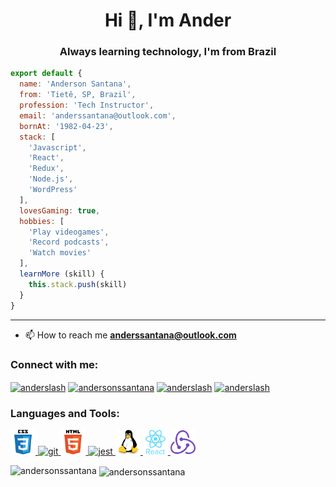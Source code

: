 <h1 align="center">Hi 👋, I'm Ander</h1>
<h3 align="center">Always learning technology, I'm from Brazil</h3>

```js
export default {
  name: 'Anderson Santana',
  from: 'Tietê, SP, Brazil',
  profession: 'Tech Instructor',
  email: 'anderssantana@outlook.com',
  bornAt: '1982-04-23',
  stack: [
    'Javascript',
    'React',
    'Redux',
    'Node.js',
    'WordPress'
  ],
  lovesGaming: true,
  hobbies: [
    'Play videogames',
    'Record podcasts',
    'Watch movies'
  ],
  learnMore (skill) {
    this.stack.push(skill)
  }
}
```

---

- 📫 How to reach me **anderssantana@outlook.com**

<h3 align="left">Connect with me:</h3>
<p align="left">
<a href="https://twitter.com/anderslash" target="blank"><img align="center" src="https://cdn.jsdelivr.net/npm/simple-icons@3.0.1/icons/twitter.svg" alt="anderslash" height="30" width="40" /></a>
<a href="https://linkedin.com/in/andersonssantana" target="blank"><img align="center" src="https://cdn.jsdelivr.net/npm/simple-icons@3.0.1/icons/linkedin.svg" alt="andersonssantana" height="30" width="40" /></a>
<a href="https://fb.com/anderslash" target="blank"><img align="center" src="https://cdn.jsdelivr.net/npm/simple-icons@3.0.1/icons/facebook.svg" alt="anderslash" height="30" width="40" /></a>
<a href="https://instagram.com/anderslash" target="blank"><img align="center" src="https://cdn.jsdelivr.net/npm/simple-icons@3.0.1/icons/instagram.svg" alt="anderslash" height="30" width="40" /></a>
</p>

<h3 align="left">Languages and Tools:</h3>
<p align="left"> <a href="https://www.w3schools.com/css/" target="_blank"> <img src="https://raw.githubusercontent.com/devicons/devicon/master/icons/css3/css3-original-wordmark.svg" alt="css3" width="40" height="40"/> </a> <a href="https://git-scm.com/" target="_blank"> <img src="https://www.vectorlogo.zone/logos/git-scm/git-scm-icon.svg" alt="git" width="40" height="40"/> </a> <a href="https://www.w3.org/html/" target="_blank"> <img src="https://raw.githubusercontent.com/devicons/devicon/master/icons/html5/html5-original-wordmark.svg" alt="html5" width="40" height="40"/> </a> <a href="https://jestjs.io" target="_blank"> <img src="https://www.vectorlogo.zone/logos/jestjsio/jestjsio-icon.svg" alt="jest" width="40" height="40"/> </a> <a href="https://www.linux.org/" target="_blank"> <img src="https://raw.githubusercontent.com/devicons/devicon/master/icons/linux/linux-original.svg" alt="linux" width="40" height="40"/> </a> <a href="https://reactjs.org/" target="_blank"> <img src="https://raw.githubusercontent.com/devicons/devicon/master/icons/react/react-original-wordmark.svg" alt="react" width="40" height="40"/> </a> <a href="https://redux.js.org" target="_blank"> <img src="https://raw.githubusercontent.com/devicons/devicon/master/icons/redux/redux-original.svg" alt="redux" width="40" height="40"/> </a> </p>

<p><img align="left" src="https://github-readme-stats.vercel.app/api/top-langs?username=andersonssantana&show_icons=true&locale=en&layout=compact" alt="andersonssantana" /></p>

<p>&nbsp;<img align="center" src="https://github-readme-stats.vercel.app/api?username=andersonssantana&show_icons=true&locale=en" alt="andersonssantana" /></p>
